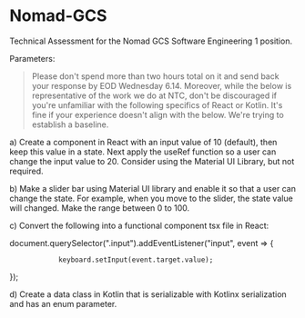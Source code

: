 # Nomad-GCS
Technical Assessment for the Nomad GCS Software Engineering 1 position. 

Parameters: 
> Please don't spend more than two hours total on it and send back your response by EOD Wednesday 6.14.  Moreover, while the below is representative of the work we do at NTC, don't be discouraged if you're unfamiliar with the following specifics of React or Kotlin.  It's fine if your experience doesn't align with the below.  We're trying to establish a baseline.  

a)  Create a component in React with an input value of 10 (default), then keep this value in a state. Next apply the useRef function so a user can change the input value to 20. Consider using the Material UI Library, but not required.


b)  Make a slider bar using Material UI library and enable it so that a user can change the state. For example, when you move to the slider, the state value will changed. Make the range between 0 to 100.


c)  Convert the following into a functional component tsx file in React:


 document.querySelector(".input").addEventListener("input", event => {

                keyboard.setInput(event.target.value);

});


d)  Create a data class in Kotlin that is serializable with Kotlinx serialization and has an enum parameter.

